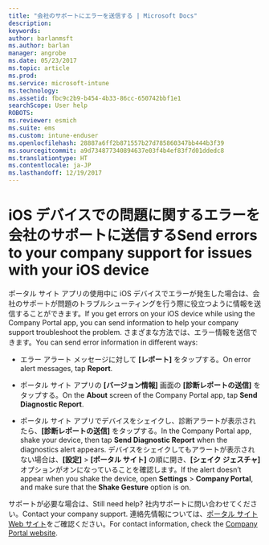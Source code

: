 ```yaml
---
title: "会社のサポートにエラーを送信する | Microsoft Docs"
description: 
keywords: 
author: barlanmsft
ms.author: barlan
manager: angrobe
ms.date: 05/23/2017
ms.topic: article
ms.prod: 
ms.service: microsoft-intune
ms.technology: 
ms.assetid: fbc9c2b9-b454-4b33-86cc-650742bbf1e1
searchScope: User help
ROBOTS: 
ms.reviewer: esmich
ms.suite: ems
ms.custom: intune-enduser
ms.openlocfilehash: 28887a6ff2b871557b27d785860347bb444b3f39
ms.sourcegitcommit: a9d734877340894637e03f4b4ef83f7d01ddedc8
ms.translationtype: HT
ms.contentlocale: ja-JP
ms.lasthandoff: 12/19/2017
---
```

# <a name="send-errors-to-your-company-support-for-issues-with-your-ios-device"></a><span data-ttu-id="00236-102">iOS デバイスでの問題に関するエラーを会社のサポートに送信する</span><span class="sxs-lookup"><span data-stu-id="00236-102">Send errors to your company support for issues with your iOS device</span></span>

<span data-ttu-id="00236-103">ポータル サイト アプリの使用中に iOS デバイスでエラーが発生した場合は、会社のサポートが問題のトラブルシューティングを行う際に役立つように情報を送信することができます。</span><span class="sxs-lookup"><span data-stu-id="00236-103">If you get errors on your iOS device while using the Company Portal app, you can send information to help your company support troubleshoot the problem.</span></span> <span data-ttu-id="00236-104">さまざまな方法では、エラー情報を送信できます。</span><span class="sxs-lookup"><span data-stu-id="00236-104">You can send error information in different ways:</span></span>

-   <span data-ttu-id="00236-105">エラー アラート メッセージに対して **[レポート]** をタップする。</span><span class="sxs-lookup"><span data-stu-id="00236-105">On error alert messages, tap **Report**.</span></span>

-   <span data-ttu-id="00236-106">ポータル サイト アプリの **[バージョン情報]** 画面の **[診断レポートの送信]** をタップする。</span><span class="sxs-lookup"><span data-stu-id="00236-106">On the **About** screen of the Company Portal app, tap **Send Diagnostic Report**.</span></span>

-   <span data-ttu-id="00236-107">ポータル サイト アプリでデバイスをシェイクし、診断アラートが表示されたら、**[診断レポートの送信]** をタップする。</span><span class="sxs-lookup"><span data-stu-id="00236-107">In the Company Portal app, shake your device, then tap **Send Diagnostic Report** when the diagnostics alert appears.</span></span> <span data-ttu-id="00236-108">デバイスをシェイクしてもアラートが表示されない場合は、**[設定]** > **[ポータル サイト]** の順に開き、**[シェイク ジェスチャ]** オプションがオンになっていることを確認します。</span><span class="sxs-lookup"><span data-stu-id="00236-108">If the alert doesn’t appear when you shake the device, open **Settings** > **Company Portal**, and make sure that the **Shake Gesture** option is on.</span></span>

<span data-ttu-id="00236-109">サポートが必要な場合は、</span><span class="sxs-lookup"><span data-stu-id="00236-109">Still need help?</span></span> <span data-ttu-id="00236-110">社内サポートに問い合わせてください。</span><span class="sxs-lookup"><span data-stu-id="00236-110">Contact your company support.</span></span> <span data-ttu-id="00236-111">連絡先情報については、[ポータル サイト Web サイト](https://portal.manage.microsoft.com#HelpDeskDialog)をご確認ください。</span><span class="sxs-lookup"><span data-stu-id="00236-111">For contact information, check the [Company Portal website](https://portal.manage.microsoft.com#HelpDeskDialog).</span></span>
